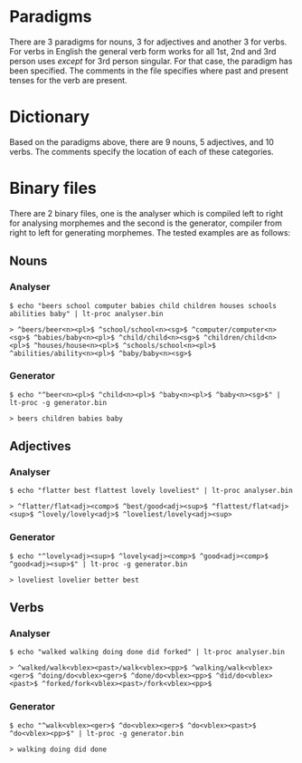 # Paradigms
There are 3 paradigms for nouns, 3 for adjectives and another 3 for verbs.
For verbs in English the general verb form works for all 1st, 2nd and 3rd person uses _except_ for 3rd person singular. For that case, the paradigm has been specified. The comments in the file specifies where past and present tenses for the verb are present.

# Dictionary
Based on the paradigms above, there are 9 nouns, 5 adjectives, and 10 verbs. The comments specify the location of each of these categories.

# Binary files
There are 2 binary files, one is the analyser which is compiled left to right for analysing morphemes and the second is the generator, compiler from right to left for generating morphemes. The tested examples are as follows:

## Nouns
### Analyser
```
$ echo "beers school computer babies child children houses schools abilities baby" | lt-proc analyser.bin

> ^beers/beer<n><pl>$ ^school/school<n><sg>$ ^computer/computer<n><sg>$ ^babies/baby<n><pl>$ ^child/child<n><sg>$ ^children/child<n><pl>$ ^houses/house<n><pl>$ ^schools/school<n><pl>$ ^abilities/ability<n><pl>$ ^baby/baby<n><sg>$
```
### Generator
```
$ echo "^beer<n><pl>$ ^child<n><pl>$ ^baby<n><pl>$ ^baby<n><sg>$" | lt-proc -g generator.bin

> beers children babies baby
```

## Adjectives
### Analyser
```
$ echo "flatter best flattest lovely loveliest" | lt-proc analyser.bin

> ^flatter/flat<adj><comp>$ ^best/good<adj><sup>$ ^flattest/flat<adj><sup>$ ^lovely/lovely<adj>$ ^loveliest/lovely<adj><sup>
```
### Generator
```
$ echo "^lovely<adj><sup>$ ^lovely<adj><comp>$ ^good<adj><comp>$ ^good<adj><sup>$" | lt-proc -g generator.bin

> loveliest lovelier better best
```

## Verbs
### Analyser
```
$ echo "walked walking doing done did forked" | lt-proc analyser.bin 

> ^walked/walk<vblex><past>/walk<vblex><pp>$ ^walking/walk<vblex><ger>$ ^doing/do<vblex><ger>$ ^done/do<vblex><pp>$ ^did/do<vblex><past>$ ^forked/fork<vblex><past>/fork<vblex><pp>$
```
### Generator
```
$ echo "^walk<vblex><ger>$ ^do<vblex><ger>$ ^do<vblex><past>$ ^do<vblex><pp>$" | lt-proc -g generator.bin 

> walking doing did done
```
